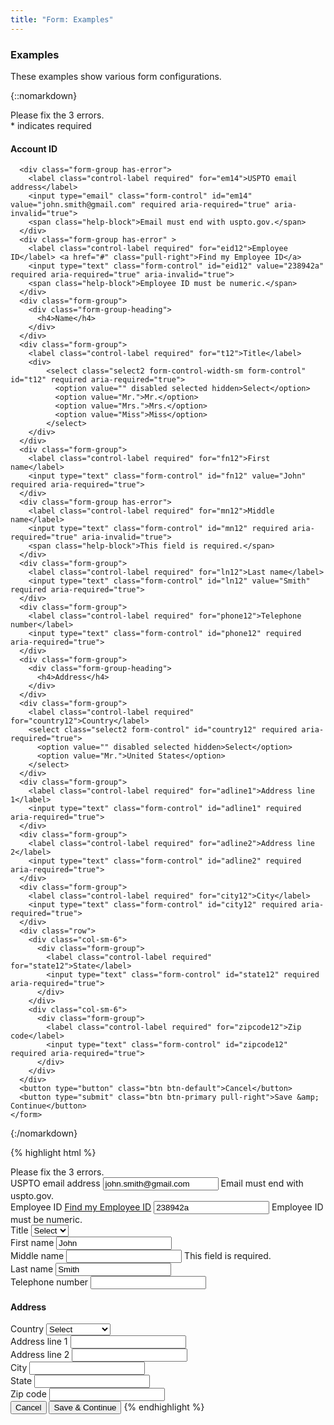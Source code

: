 ```yaml
---
title: "Form: Examples"
---
```


<div class="pl-pattern">
<h3>Examples</h3>

These examples show various form configurations.




{::nomarkdown}
<div class="pl-preview">

<div class="container" style="margin: 0">
  <div class="row">
    <form class="col-sm-6" role="form">
      <div class="form-group">
        <div class="alert alert-danger" role="alert">
          <i class="alert-icon alert-icon-danger"></i>Please fix the 3 errors.
        </div>
      </div>
      <div class="form-group">
        <span class="help-block text-right">* indicates required</span>
      </div>
      <div class="form-group">
        <div class="form-group-heading">
          <h4>Account ID</h4>
        </div>
      </div>
      
      <div class="form-group has-error">
        <label class="control-label required" for="em14">USPTO email address</label>
        <input type="email" class="form-control" id="em14" value="john.smith@gmail.com" required aria-required="true" aria-invalid="true">
        <span class="help-block">Email must end with uspto.gov.</span>
      </div>
      <div class="form-group has-error" >
        <label class="control-label required" for="eid12">Employee ID</label> <a href="#" class="pull-right">Find my Employee ID</a>
        <input type="text" class="form-control" id="eid12" value="238942a" required aria-required="true" aria-invalid="true">
        <span class="help-block">Employee ID must be numeric.</span>
      </div>
      <div class="form-group">
        <div class="form-group-heading">
          <h4>Name</h4>
        </div>
      </div>
      <div class="form-group">
        <label class="control-label required" for="t12">Title</label>
        <div>
            <select class="select2 form-control-width-sm form-control" id="t12" required aria-required="true">
              <option value="" disabled selected hidden>Select</option>
              <option value="Mr.">Mr.</option>
              <option value="Mrs.">Mrs.</option>
              <option value="Miss">Miss</option>
            </select>
        </div>
      </div>
      <div class="form-group">
        <label class="control-label required" for="fn12">First name</label>
        <input type="text" class="form-control" id="fn12" value="John" required aria-required="true">
      </div>
      <div class="form-group has-error">
        <label class="control-label required" for="mn12">Middle name</label>
        <input type="text" class="form-control" id="mn12" required aria-required="true" aria-invalid="true">
        <span class="help-block">This field is required.</span>
      </div>
      <div class="form-group">
        <label class="control-label required" for="ln12">Last name</label>
        <input type="text" class="form-control" id="ln12" value="Smith" required aria-required="true">
      </div>
      <div class="form-group">
        <label class="control-label required" for="phone12">Telephone number</label>
        <input type="text" class="form-control" id="phone12" required aria-required="true">
      </div>
      <div class="form-group">
        <div class="form-group-heading">
          <h4>Address</h4>
        </div>
      </div>
      <div class="form-group">
        <label class="control-label required" for="country12">Country</label>
        <select class="select2 form-control" id="country12" required aria-required="true">
          <option value="" disabled selected hidden>Select</option>
          <option value="Mr.">United States</option>
        </select>
      </div>
      <div class="form-group">
        <label class="control-label required" for="adline1">Address line 1</label>
        <input type="text" class="form-control" id="adline1" required aria-required="true">
      </div>
      <div class="form-group">
        <label class="control-label required" for="adline2">Address line 2</label>
        <input type="text" class="form-control" id="adline2" required aria-required="true">
      </div>
      <div class="form-group">
        <label class="control-label required" for="city12">City</label>
        <input type="text" class="form-control" id="city12" required aria-required="true">
      </div>
      <div class="row">
        <div class="col-sm-6">
          <div class="form-group">
            <label class="control-label required" for="state12">State</label>
            <input type="text" class="form-control" id="state12" required aria-required="true">
          </div>
        </div>
        <div class="col-sm-6">
          <div class="form-group">
            <label class="control-label required" for="zipcode12">Zip code</label>
            <input type="text" class="form-control" id="zipcode12" required aria-required="true">
          </div>
        </div>
      </div>
      <button type="button" class="btn btn-default">Cancel</button>
      <button type="submit" class="btn btn-primary pull-right">Save &amp; Continue</button>
    </form>
  </div>
</div>
</div>
{:/nomarkdown}

{% highlight html %}
<form role="form">
  <div class="form-group">
    <div class="alert alert-danger">
      <i class="alert-icon alert-icon-danger"></i>Please fix the 3 errors.
    </div>
  </div>
  <div class="form-group has-error">
    <label class="control-label required" for="em15">USPTO email address</label>
    <input type="email" class="form-control" id="em15" value="john.smith@gmail.com" required aria-required="true">
    <span class="help-block">Email must end with uspto.gov.</span>
  </div>
  <div class="form-group has-error" >
    <label class="control-label required" for="eid12">Employee ID</label> <a href="#" class="pull-right">Find my Employee ID</a>
    <input type="text" class="form-control" id="eid12" value="238942a" required aria-required="true">
    <span class="help-block">Employee ID must be numeric.</span>
  </div>
  <div class="form-group">
    <label class="control-label required" for="t12">Title</label>
    <select class="form-control" id="t12" required aria-required="true">
      <option value="" disabled selected hidden>Select</option>
      <option value="Mr.">Mr.</option>
      <option value="Mrs.">Mrs.</option>
      <option value="Miss">Miss</option>
    </select>
  </div>
  <div class="form-group">
    <label class="control-label required" for="fn12">First name</label>
    <input type="text" class="form-control" id="fn12" value="John" required aria-required="true">
  </div>
  <div class="form-group has-error">
    <label class="control-label required" for="mn12">Middle name</label>
    <input type="text" class="form-control" id="mn12" required aria-required="true">
    <span class="help-block">This field is required.</span>
  </div>
  <div class="form-group">
    <label class="control-label required" for="ln12">Last name</label>
    <input type="text" class="form-control" id="ln12" value="Smith" required aria-required="true">
  </div>
  <div class="form-group">
    <label class="control-label required" for="phone12">Telephone number</label>
    <input type="text" class="form-control" id="phone12" required aria-required="true">
  </div>
  <div class="form-group">
    <div class="form-group-heading">
        <h4>Address</h4>
    </div>
  </div>
  <div class="form-group">
    <label class="control-label required" for="country12">Country</label>
    <select class="form-control" id="country12" required aria-required="true">
      <option value="" disabled selected hidden>Select</option>
      <option value="Mr.">United States</option>
    </select>
  </div>
  <div class="form-group">
    <label class="control-label required" for="adline1">Address line 1</label>
    <input type="text" class="form-control" id="adline1" required aria-required="true">
  </div>
  <div class="form-group">
    <label class="control-label required" for="adline2">Address line 2</label>
    <input type="text" class="form-control" id="adline2" required aria-required="true">
  </div>
  <div class="form-group">
    <label class="control-label required" for="city12">City</label>
    <input type="text" class="form-control" id="city12" required aria-required="true">
  </div>
  <div class="row">
    <div class="col-sm-6">
      <div class="form-group">
        <label class="control-label required" for="state12">State</label>
        <input type="text" class="form-control" id="state12" required aria-required="true">
      </div>
    </div>
    <div class="col-sm-6">
      <div class="form-group">
        <label class="control-label required" for="zipcode12">Zip code</label>
        <input type="text" class="form-control" id="zipcode12" required aria-required="true">
      </div>
    </div>
  </div>
  <button type="button" class="btn btn-default">Cancel</button>
  <button type="submit" class="btn btn-primary pull-right">Save &amp; Continue</button>
</form>
{% endhighlight %}

</div>

